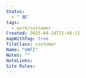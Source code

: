```yaml
---
Status:
  - " 🟩"
tags:
  - work/customer
Created: 2025-04-24T21:48:11
mapWithTag: true
fileClass: customer
Name: "UNFI"
Notes: ""
NoteLinks: 
Site Rules:
---
```


